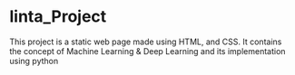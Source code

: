# linta_Project


This project is a static web page made using HTML, and CSS. It contains the concept of Machine Learning & Deep Learning and its implementation using python


